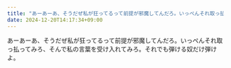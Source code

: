 ```yaml
---
title: "あーあーあ、そうだぜ私が狂ってるって前提が邪魔してんだろ。いっぺんそれ取っ払ってみろ、そんで私の言葉を受け入れてみろ。"
date: 2024-12-20T14:17:34+09:00
---
```

あーあーあ、そうだぜ私が狂ってるって前提が邪魔してんだろ。いっぺんそれ取っ払ってみろ、そんで私の言葉を受け入れてみろ。それでも弾ける奴だけ弾けよ。
